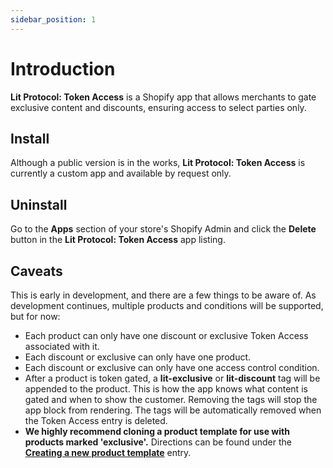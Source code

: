 ```yaml
---
sidebar_position: 1
---
```


# Introduction
**Lit Protocol: Token Access** is a Shopify app that allows merchants to gate exclusive content and discounts, ensuring access to select parties only.

## Install
Although a public version is in the works, **Lit Protocol: Token Access** is currently a custom app and available by request only. 

## Uninstall
Go to the **Apps** section of your store's Shopify Admin and click the **Delete** button in the **Lit Protocol: Token Access** app listing.

## Caveats
This is early in development, and there are a few things to be aware of.  As development continues, multiple products and conditions will be supported, but for now:
- Each product can only have one discount or exclusive Token Access associated with it.
- Each discount or exclusive can only have one product.
- Each discount or exclusive can only have one access control condition.
- After a product is token gated, a **lit-exclusive** or **lit-discount** tag will be appended to the product. 
This is how the app knows what content is gated and when to show the customer.  Removing the tags will stop the app block from rendering.
The tags will be automatically removed when the Token Access entry is deleted.
- **We highly recommend cloning a product template for use with products marked 'exclusive'.**  Directions can be found under the **[Creating a new product template](creating-a-new-product-template.md)** entry.
